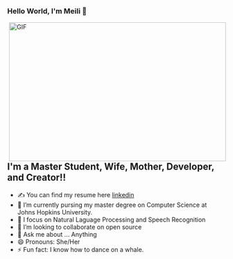 ### Hello World, I'm Meili  👋

 <img align="right" alt="GIF" src="https://github.com/arsentieva/arsentieva/blob/main/coder.gif?raw=true" width="500" height="320" />


## I'm a Master Student, Wife, Mother, Developer, and Creator!!
- ✍ You can find my resume here [linkedin](https://www.linkedin.com/in/meili-liu-ba5172155/)
- 🔭 I’m currently pursing my master degree on Computer Science at Johns Hopkins University.
- 🌱 I focus on Natural Laguage Processing and Speech Recognition
- 👯 I’m looking to collaborate on open source
- 💬 Ask me about ... Anything
- 😄 Pronouns: She/Her
- ⚡ Fun fact: I know how to dance on a whale.





